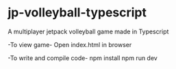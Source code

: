 # jp-volleyball-typescript
 A multiplayer jetpack volleyball game made in Typescript

-To view game-
Open index.html in browser

-To write and compile code-
npm install
npm run dev